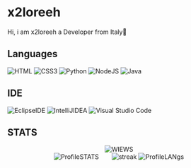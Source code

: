 

# x2loreeh
Hi, i am x2loreeh a Developer from Italy🍕


## Languages 


![HTML](https://img.shields.io/badge/HTML5-%23323330.svg?style=for-the-badge&logo=HTML5&logoColor=%#31A8FF)
![CSS3](https://img.shields.io/badge/CSS3-%23323330.svg?style=for-the-badge&logo=CSS3&logoColor=%#BLUE)
![Python](https://img.shields.io/badge/python-3670A0?style=for-the-badge&logo=python&logoColor=ffdd54)
![NodeJS](https://img.shields.io/badge/node.js-6DA55F?style=for-the-badge&logo=node.js&logoColor=white)
![Java](https://img.shields.io/badge/java-%23ED8B00.svg?style=for-the-badge&logo=openjdk&logoColor=white)

## IDE

![EclipseIDE](https://img.shields.io/badge/Eclipse%20IDE-%23323330.svg?style=for-the-badge&logo=Eclipse%20IDE&logoColor=%#31A8FF)
![IntelliJIDEA](https://img.shields.io/badge/IntelliJ%20IDEA-%23323330.svg?style=for-the-badge&logo=IntelliJ%20IDEA&logoColor=%#31A8FF)
![Visual Studio Code](https://img.shields.io/badge/Visual%20Studio%20Code-0078d7.svg?style=for-the-badge&logo=visual-studio-code&logoColor=white)

## STATS

<div class="badge" align="center">
  
  <img src="https://komarev.com/ghpvc/?username=Loreehh&style=flat-square&color=blue" alt="WIEWS"/>
  
</div>


<div class="stats" align="center">
<img src="https://github-readme-stats.vercel.app/api?username=x2loreeh&show_icons=true&theme=dark&text_color=ffffff&locale=en" alt="ProfileSTATS" style="margin-right: 25px;"> 
<img src="https://github-readme-streak-stats.herokuapp.com/?user=x2loreeh&theme=vue-dark&hide_border=true" alt="streak">
<img src="https://github-readme-stats.vercel.app/api/top-langs/?username=x2loreeh&theme=vue-dark&show_icons=true&hide_border=true&layout=compact" alt="ProfileLANgs">

</div>






<!---
Loreehh/ReadMe
--->
